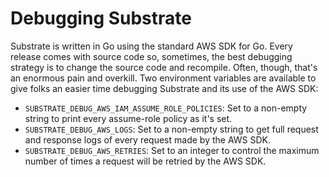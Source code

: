 # Debugging Substrate

Substrate is written in Go using the standard AWS SDK for Go. Every release comes with source code so, sometimes, the best debugging strategy is to change the source code and recompile. Often, though, that's an enormous pain and overkill. Two environment variables are available to give folks an easier time debugging Substrate and its use of the AWS SDK:

* `SUBSTRATE_DEBUG_AWS_IAM_ASSUME_ROLE_POLICIES`: Set to a non-empty string to print every assume-role policy as it's set.
* `SUBSTRATE_DEBUG_AWS_LOGS`: Set to a non-empty string to get full request and response logs of every request made by the AWS SDK.
* `SUBSTRATE_DEBUG_AWS_RETRIES`: Set to an integer to control the maximum number of times a request will be retried by the AWS SDK.
